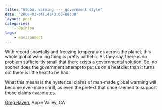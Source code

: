 ```yaml
---
title: "Global warming --- government style"
date: '2008-03-04T14:43:00-08:00'
layout: post
categories:
    - Opinion
tags:
    - environment
---
```


With record snowfalls and freezing temperatures across the planet, this whole global warming thing is pretty pathetic. As they say, there is no problem sufficiently small that there exists a governmental solution. So, no sooner does the government attempt to put us on a heat diet than it turns out there is little heat to be had.  
  
What this means is the hysterical claims of man-made global warming will become ever-more shrill, as even the pretext that once seemed to support those claims evaporates.

[Greg Raven](https://www.gregraven.org/), Apple Valley, CA
